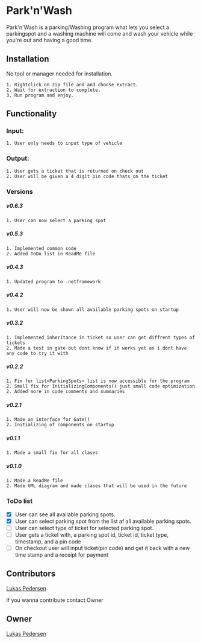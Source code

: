 ﻿# Park'n'Wash

Park'n'Wash is a parking/Washing program what lets you select a parkingspot and a washing machine will come and wash your vehicle while you're out and having a good time.

## Installation

No tool or manager needed for installation.

```
1. Rightclick on zip file and and choose extract.
2. Wait for extraction to complete.
3. Run program and enjoy.
```

## Functionality

### Input:
```
1. User only needs to input type of vehicle
```
### Output:
```
1. User gets a ticket that is returned on check out
2. User will be given a 4 digit pin code thats on the ticket
```
### Versions
##### v0.6.3
```
1. User can now select a parking spot
```
##### v0.5.3
```
1. Implemented common code
2. Added ToDo list in ReadMe file
```
##### v0.4.3
```
1. Updated program to .netframework
```
##### v0.4.2
```
1. User will now be shown all available parking spots on startup
```
##### v0.3.2
```
1. Implemented inheritance in ticket so user can get diffrent types of tickets
2. Made a test in gate but dont know if it works yet as i dont have any code to try it with
```
##### v0.2.2
```
1. Fix for list<ParkingSpots> list is now accessible for the program
2. Small fix for InitializingComponents() just small code optimization
2. Added more in code comments and summaries
```
##### v0.2.1
```
1. Made an interface for Gate()
2. Initializing of components on startup 
```
##### v0.1.1
```
1. Made a small fix for all clases
```
##### v0.1.0
```
1. Made a ReadMe file
2. Made UML diagram and made clases that will be used in the future
```
### ToDo list
- [x] User can see all available parking spots.
- [x] User can select parking spot from the list af all available parking spots.
- [ ] User can select type of ticket for selected parking spot.
- [ ] User gets a ticket with, a parking spot id, ticket id, ticket type, timestamp, and a pin code
- [ ] On checkout user will input ticket(pin code) and get it back with a new time stamp and a receipt for payment
## Contributors
[Lukas Pedersen](https://https://github.com/LukasPedersen)


If you wanna contribute contact Owner
## Owner
[Lukas Pedersen](https://https://github.com/LukasPedersen)